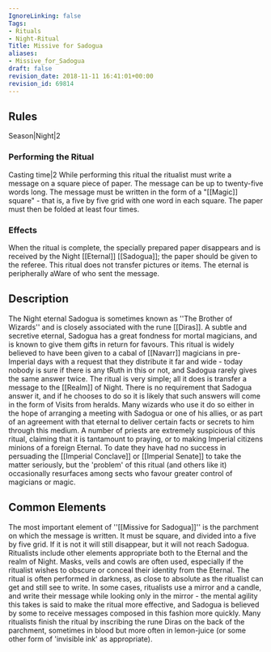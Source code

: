 ```yaml
---
IgnoreLinking: false
Tags:
- Rituals
- Night-Ritual
Title: Missive for Sadogua
aliases:
- Missive_for_Sadogua
draft: false
revision_date: 2018-11-11 16:41:01+00:00
revision_id: 69814
---
```


## Rules
Season|Night|2
### Performing the Ritual
Casting time|2 While performing this ritual the ritualist must write a message on a square piece of paper. The message can be up to twenty-five words long. The message must be written in the form of a "[[Magic]] square" - that is, a five by five grid with one word in each square. The paper must then be folded at least four times.
### Effects
When the ritual is complete, the specially prepared paper disappears and is received by the Night [[Eternal]] [[Sadogua]]; the paper should be given to the referee. 
This ritual does not transfer pictures or items.
The eternal is peripherally aWare of who sent the message.
## Description
The Night eternal Sadogua is sometimes known as ''The Brother of Wizards'' and is closely associated with the rune [[Diras]]. A subtle and secretive eternal, Sadogua has a great fondness for mortal magicians, and is known to give them gifts in return for favours. This ritual is widely believed to have been given to a cabal of [[Navarr]] magicians in pre-Imperial days with a request that they distribute it far and wide - today nobody is sure if there is any tRuth in this or not, and Sadogua rarely gives the same answer twice.
The ritual is very simple; all it does is transfer a message to the [[Realm]] of Night. There is no requirement that Sadogua answer it, and if he chooses to do so it is likely that such answers will come in the form of Visits from heralds. Many wizards who use it do so either in the hope of arranging a meeting with Sadogua or one of his allies, or as part of an agreement with that eternal to deliver certain facts or secrets to him through this medium.
A number of priests are extremely suspicious of this ritual, claiming that it is tantamount to praying, or to making Imperial citizens minions of a foreign Eternal. To date they have had no success in persuading the [[Imperial Conclave]] or [[Imperial Senate]] to take the matter seriously, but the 'problem' of this ritual (and others like it) occasionally resurfaces among sects who favour greater control of magicians or magic.
## Common Elements
The most important element of ''[[Missive for Sadogua]]'' is the parchment on which the message is written. It must be square, and divided into a five by five grid. If it is not it will still disappear, but it will not reach Sadogua. Ritualists include other elements appropriate both to the Eternal and the realm of Night. Masks, veils and cowls are often used, especially if the ritualist wishes to obscure or conceal their identity from the Eternal. The ritual is often performed in darkness, as close to absolute as the ritualist can get and still see to write. In some cases, ritualists use a mirror and a candle, and write their message while looking only in the mirror - the mental agility this takes is said to make the ritual more effective, and Sadogua is believed by some to receive messages composed in this fashion more quickly.
Many ritualists finish the ritual by inscribing the rune Diras on the back of the parchment, sometimes in blood but more often in lemon-juice (or some other form of 'invisible ink' as appropriate).
